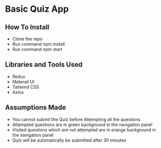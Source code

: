 # Basic Quiz App

## How To Install

- Clone the repo
- Run command npm install
- Run command npm start

## Libraries and Tools Used

- Redux
- Materail UI
- Tailwind CSS
- Axios

## Assumptions Made

- You cannot submit the Quiz before Attempting all the questions
- Attempted questions are in green background in the navigation panel
- Visited questions which are not attempted are in orange background in the navigation panel
- Quiz will be automatically be submitted after 30 minutes
